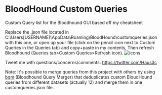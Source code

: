 # BloodHound Custom Queries
Custom Query list for the Bloodhound GUI based off my cheatsheet

Replace the .json file located in C:\Users\[USERNAME]\AppData\Roaming\BloodHound\customqueries.json with this one, or open up your file (click on the pencil icon next to Custom Queries in the Queries tab) and copy+paste in my contents, Then refresh Bloodhound (Queries tab>Custom Queries>Refresh icon).
![icons](https://i.imgur.com/LHsW0fW.png)

Tweet me with questions/concerns/comments: https://twitter.com/Haus3c 

Note: It's possible to merge queries from this project with others by using  [bqm](https://github.com/Acceis/bqm) (Bloodhound Query Merger) that deduplicates custom BloudHound queries from different datasets (actually 12) and merge them in one customqueries.json file.
